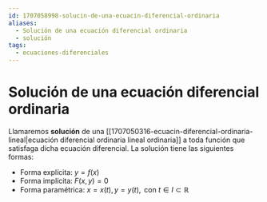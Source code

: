 ```yaml
---
id: 1707058998-solucin-de-una-ecuacin-diferencial-ordinaria
aliases:
  - Solución de una ecuación diferencial ordinaria
  - solución
tags:
  - ecuaciones-diferenciales
---
```


# Solución de una ecuación diferencial ordinaria

Llamaremos **solución** de una [[1707050316-ecuacin-diferencial-ordinaria-lineal|ecuación diferencial ordinaria lineal ordinaria]] a toda función que satisfaga dicha ecuación diferencial. La solución tiene las siguientes formas:
- Forma explícita: $y = f(x)$
- Forma implícita: $F(x,y)=0$
- Forma paramétrica: $x=x(t),y=y(t),\text{ con } t \in I \subset \mathbb{R}$
